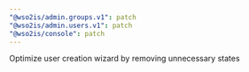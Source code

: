 ```yaml
---
"@wso2is/admin.groups.v1": patch
"@wso2is/admin.users.v1": patch
"@wso2is/console": patch
---
```


Optimize user creation wizard by removing unnecessary states

